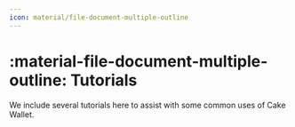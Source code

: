 ```yaml
---
icon: material/file-document-multiple-outline
---
```


# :material-file-document-multiple-outline: Tutorials

We include several tutorials here to assist with some common uses of Cake Wallet.
